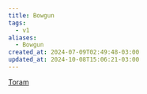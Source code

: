 ```yaml
---
title: Bowgun
tags:
  - v1
aliases:
  - Bowgun
created_at: 2024-07-09T02:49:48-03:00
updated_at: 2024-10-08T15:06:21-03:00
---
```


[Toram](../26/Toram.md)
